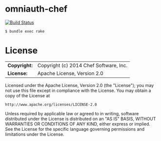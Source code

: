 # omniauth-chef

[![Build Status](https://travis-ci.org/chef/omniauth-chef.png?branch=master)](https://travis-ci.org/chef/omniauth-chef)

    $ bundle exec rake

# License


|                      |                                          |
|:---------------------|:-----------------------------------------|
| **Copyright:**       | Copyright (c) 2014 Chef Software, Inc.
| **License:**         | Apache License, Version 2.0

Licensed under the Apache License, Version 2.0 (the "License");
you may not use this file except in compliance with the License.
You may obtain a copy of the License at

    http://www.apache.org/licenses/LICENSE-2.0

Unless required by applicable law or agreed to in writing, software
distributed under the License is distributed on an "AS IS" BASIS,
WITHOUT WARRANTIES OR CONDITIONS OF ANY KIND, either express or implied.
See the License for the specific language governing permissions and
limitations under the License.
